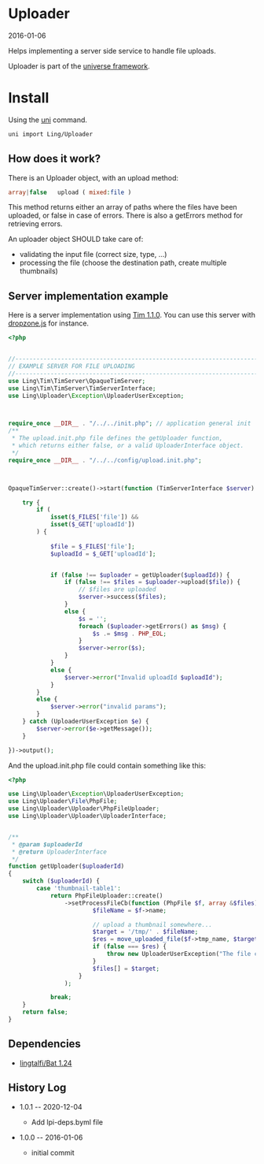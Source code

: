 Uploader
=============
2016-01-06



Helps implementing a server side service to handle file uploads.


Uploader is part of the [universe framework](https://github.com/karayabin/universe-snapshot).


Install
==========
Using the [uni](https://github.com/lingtalfi/universe-naive-importer) command.
```bash
uni import Ling/Uploader
```






How does it work?
--------------------

There is an Uploader object, with an upload method:

```php
array|false   upload ( mixed:file ) 
```

This method returns either an array of paths where the files have been uploaded, or false in case of errors.
There is also a getErrors method for retrieving errors.


An uploader object SHOULD take care of:

- validating the input file (correct size, type, ...)
- processing the file (choose the destination path, create multiple thumbnails)








Server implementation example
-------------------------------

Here is a server implementation using [Tim 1.1.0](https://github.com/lingtalfi/Tim).
You can use this server with [dropzone.js](http://dropzonejs.com/) for instance.


```php
<?php


//------------------------------------------------------------------------------/
// EXAMPLE SERVER FOR FILE UPLOADING
//------------------------------------------------------------------------------/
use Ling\Tim\TimServer\OpaqueTimServer;
use Ling\Tim\TimServer\TimServerInterface;
use Ling\Uploader\Exception\UploaderUserException;



require_once __DIR__ . "/../../init.php"; // application general init
/**
 * The upload.init.php file defines the getUploader function,
 * which returns either false, or a valid UploaderInterface object.
 */
require_once __DIR__ . "/../../config/upload.init.php";  



OpaqueTimServer::create()->start(function (TimServerInterface $server) {

    try {
        if (
            isset($_FILES['file']) &&
            isset($_GET['uploadId'])
        ) {
        
            $file = $_FILES['file'];
            $uploadId = $_GET['uploadId'];


            if (false !== $uploader = getUploader($uploadId)) {
                if (false !== $files = $uploader->upload($file)) {
                    // $files are uploaded
                    $server->success($files);
                }
                else {
                    $s = '';
                    foreach ($uploader->getErrors() as $msg) {
                        $s .= $msg . PHP_EOL;
                    }
                    $server->error($s);
                }
            }
            else {
                $server->error("Invalid uploadId $uploadId");
            }
        }
        else {
            $server->error("invalid params");
        }
    } catch (UploaderUserException $e) {
        $server->error($e->getMessage());
    }

})->output();
```


And the upload.init.php file could contain something like this:



```php
<?php

use Ling\Uploader\Exception\UploaderUserException;
use Ling\Uploader\File\PhpFile;
use Ling\Uploader\Uploader\PhpFileUploader;
use Ling\Uploader\Uploader\UploaderInterface;


/**
 * @param $uploaderId
 * @return UploaderInterface
 */
function getUploader($uploaderId)
{
    switch ($uploaderId) {
        case 'thumbnail-table1':
            return PhpFileUploader::create()
                ->setProcessFileCb(function (PhpFile $f, array &$files) {
                        $fileName = $f->name;

                        // upload a thumbnail somewhere...
                        $target = '/tmp/' . $fileName;
                        $res = move_uploaded_file($f->tmp_name, $target);
                        if (false === $res) {
                            throw new UploaderUserException("The file couldn't be uploaded");
                        }
                        $files[] = $target;
                    }
                );

            break;
    }
    return false;
}
```






Dependencies
------------------

- [lingtalfi/Bat 1.24](https://github.com/lingtalfi/Bat)



History Log
------------------

- 1.0.1 -- 2020-12-04

    - Add lpi-deps.byml file

- 1.0.0 -- 2016-01-06

    - initial commit
    
    